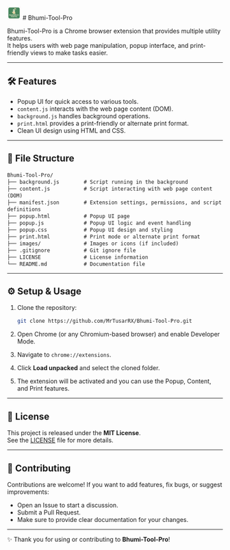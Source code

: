 <img src="https://github.com/MrTusarRX/Bhumi-Tool-Pro/blob/main/images/icon.png?raw=true" alt="Icon" width="32" height="32">
# Bhumi-Tool-Pro

Bhumi-Tool-Pro is a Chrome browser extension that provides multiple utility features.  
It helps users with web page manipulation, popup interface, and print-friendly views to make tasks easier.

---

## 🛠 Features

- Popup UI for quick access to various tools.  
- `content.js` interacts with the web page content (DOM).  
- `background.js` handles background operations.  
- `print.html` provides a print-friendly or alternate print format.  
- Clean UI design using HTML and CSS.  

---

## 📁 File Structure

```
Bhumi-Tool-Pro/
├── background.js        # Script running in the background
├── content.js           # Script interacting with web page content (DOM)
├── manifest.json        # Extension settings, permissions, and script definitions
├── popup.html           # Popup UI page
├── popup.js             # Popup UI logic and event handling
├── popup.css            # Popup UI design and styling
├── print.html           # Print mode or alternate print format
├── images/              # Images or icons (if included)
├── .gitignore           # Git ignore file
├── LICENSE              # License information
└── README.md            # Documentation file
```

---

## ⚙️ Setup & Usage

1. Clone the repository:
   ```bash
   git clone https://github.com/MrTusarRX/Bhumi-Tool-Pro.git
   ```

2. Open Chrome (or any Chromium-based browser) and enable Developer Mode.

3. Navigate to `chrome://extensions`.

4. Click **Load unpacked** and select the cloned folder.

5. The extension will be activated and you can use the Popup, Content, and Print features.

---

## 📄 License

This project is released under the **MIT License**.  
See the [LICENSE](LICENSE) file for more details.

---

## 🤝 Contributing

Contributions are welcome! If you want to add features, fix bugs, or suggest improvements:

- Open an Issue to start a discussion.  
- Submit a Pull Request.  
- Make sure to provide clear documentation for your changes.  

---

✨ Thank you for using or contributing to **Bhumi-Tool-Pro**!
